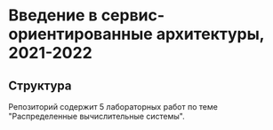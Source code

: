 # Введение в сервис-ориентированные архитектуры, 2021-2022

## Структура

Репозиторий содержит 5 лабораторных работ по теме "Распределенные вычислительные системы".
